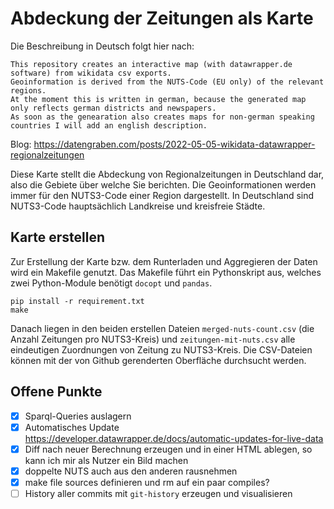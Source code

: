 # Abdeckung der Zeitungen als Karte

Die Beschreibung in Deutsch folgt hier nach: 

    This repository creates an interactive map (with datawrapper.de software) from wikidata csv exports.
    Geoinformation is derived from the NUTS-Code (EU only) of the relevant regions.
    At the moment this is written in german, because the generated map only reflects german districts and newspapers.
    As soon as the genearation also creates maps for non-german speaking countries I will add an english description.

Blog: https://datengraben.com/posts/2022-05-05-wikidata-datawrapper-regionalzeitungen

Diese Karte stellt die Abdeckung von Regionalzeitungen in Deutschland dar, also die Gebiete über welche Sie berichten.
Die Geoinformationen werden immer für den NUTS3-Code einer Region dargestellt.
In Deutschland sind NUTS3-Code hauptsächlich Landkreise und kreisfreie Städte.


## Karte erstellen

Zur Erstellung der Karte bzw. dem Runterladen und Aggregieren der Daten wird ein Makefile genutzt.
Das Makefile führt ein Pythonskript aus, welches zwei Python-Module benötigt `docopt` und `pandas`.

```shell
pip install -r requirement.txt
make
```
Danach liegen in den beiden erstellen Dateien `merged-nuts-count.csv` (die Anzahl Zeitungen pro NUTS3-Kreis) und `zeitungen-mit-nuts.csv` alle eindeutigen Zuordnungen von Zeitung zu NUTS3-Kreis.
Die CSV-Dateien können mit der von Github gerenderten Oberfläche durchsucht werden.

## Offene Punkte

* [x] Sparql-Queries auslagern
* [x] Automatisches Update https://developer.datawrapper.de/docs/automatic-updates-for-live-data
* [x] Diff nach neuer Berechnung erzeugen und in einer HTML ablegen, so kann ich mir als Nutzer ein Bild machen
* [x] doppelte NUTS auch aus den anderen rausnehmen
* [x] make file sources definieren und rm auf ein paar compiles?
* [ ] History aller commits mit `git-history` erzeugen und visualisieren
